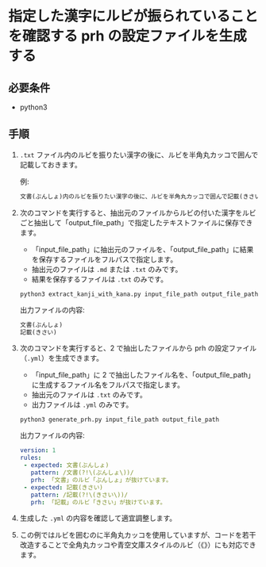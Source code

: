 # 指定した漢字にルビが振られていることを確認する prh の設定ファイルを生成する

## 必要条件

- python3

## 手順

1. `.txt` ファイル内のルビを振りたい漢字の後に、ルビを半角丸カッコで囲んで記載しておきます。

    例:

    ```txt
    文書(ぶんしょ)内のルビを振りたい漢字の後に、ルビを半角丸カッコで囲んで記載(きさい)しておきます。
    ```

2. 次のコマンドを実行すると、抽出元のファイルからルビの付いた漢字をルビごと抽出して「output_file_path」で指定したテキストファイルに保存できます。

    - 「input_file_path」に抽出元のファイルを、「output_file_path」に結果を保存するファイルをフルパスで指定します。
    - 抽出元のファイルは `.md` または `.txt` のみです。
    - 結果を保存するファイルは `.txt` のみです。

    ```shell
    python3 extract_kanji_with_kana.py input_file_path output_file_path
    ```

    出力ファイルの内容:

    ```txt
    文書(ぶんしょ)
    記載(きさい)
    ```

3. 次のコマンドを実行すると、2 で抽出したファイルから prh の設定ファイル（`.yml`）を生成できます。

    - 「input_file_path」に 2 で抽出したファイル名を、「output_file_path」に生成するファイル名をフルパスで指定します。
    - 抽出元のファイルは `.txt` のみです。
    - 出力ファイルは `.yml` のみです。

    ```shell
    python3 generate_prh.py input_file_path output_file_path
    ```

    出力ファイルの内容:

    ```yml
    version: 1
    rules:
     - expected: 文書(ぶんしょ)
       pattern: /文書(?!\(ぶんしょ\))/
       prh: 「文書」のルビ「ぶんしょ」が抜けています。
     - expected: 記載(きさい)
       pattern: /記載(?!\(きさい\))/
       prh: 「記載」のルビ「きさい」が抜けています。
    ```

4. 生成した `.yml` の内容を確認して適宜調整します。
5. この例ではルビを囲むのに半角丸カッコを使用していますが、コードを若干改造することで全角丸カッコや青空文庫スタイルのルビ（《》）にも対応できます。

